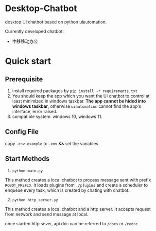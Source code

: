 # Desktop-Chatbot

desktop UI chatbot based on python uiautomation.

Currently developed chatbot:

- 中移移动办公

# Quick start
## Prerequisite
1. install required packages by `pip install -r requirements.txt`
2. You should keep the app which you want the UI chatbot to control at least minimized in windows taskbar. **The app cannot be hided into windows taskbar**, otherwise `uiautomation` cannot find the app's interface, error raised.
3. compatible system: windows 10, windows 11.

## Config File
copy `.env.example` to `.env` && set the variables

## Start Methods
1. `python main.py`

This method creates a local chatbot to process message sent with prefix `ROBOT_PREFIX`.
It loads plugins from `./plugins` and create a scheduler to enqueue every task, which is created by chating with chatbot.

2. `python http_server.py`

This method creates a local chatbot and a http server. It accepts request from network and send message at local.

once started http sever, api doc can be referred to `/docs` or `/redoc`